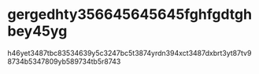 # gergedhty356645645645fghfgdtghbey45yg
h46yet3487tbc83534639y5c3247bc5t3874yrdn394xct3487dxbrt3yt87tv98734b5347809yb589734tb5r8743
